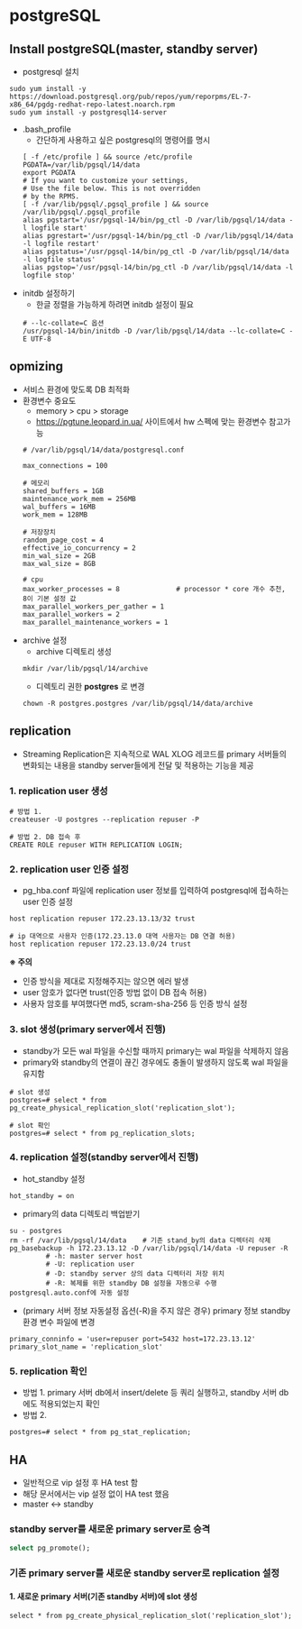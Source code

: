 # postgreSQL  
## Install postgreSQL(master, standby server)  
  - postgresql 설치
  ```shell
  sudo yum install -y https://download.postgresql.org/pub/repos/yum/reporpms/EL-7-x86_64/pgdg-redhat-repo-latest.noarch.rpm  
  sudo yum install -y postgresql14-server  
  ```
  - .bash_profile  
    - 간단하게 사용하고 싶은 postgresql의 명령어를 명시  
    ```text
    [ -f /etc/profile ] && source /etc/profile
    PGDATA=/var/lib/pgsql/14/data
    export PGDATA
    # If you want to customize your settings,
    # Use the file below. This is not overridden
    # by the RPMS.
    [ -f /var/lib/pgsql/.pgsql_profile ] && source /var/lib/pgsql/.pgsql_profile
    alias pgstart='/usr/pgsql-14/bin/pg_ctl -D /var/lib/pgsql/14/data -l logfile start'
    alias pgrestart='/usr/pgsql-14/bin/pg_ctl -D /var/lib/pgsql/14/data -l logfile restart'
    alias pgstatus='/usr/pgsql-14/bin/pg_ctl -D /var/lib/pgsql/14/data -l logfile status'
    alias pgstop='/usr/pgsql-14/bin/pg_ctl -D /var/lib/pgsql/14/data -l logfile stop'
    ```
  - initdb 설정하기  
    - 한글 정렬을 가능하게 하려면 initdb 설정이 필요  
    ```shell
    # --lc-collate=C 옵션 
    /usr/pgsql-14/bin/initdb -D /var/lib/pgsql/14/data --lc-collate=C -E UTF-8
    ```
    
## opmizing  
  - 서비스 환경에 맞도록 DB 최적화  
  - 환경변수 중요도  
    - memory > cpu > storage  
    - https://pgtune.leopard.in.ua/ 사이트에서 hw 스펙에 맞는 환경변수 참고가능  
    ```shell 
    # /var/lib/pgsql/14/data/postgresql.conf
    
    max_connections = 100
    
    # 메모리
    shared_buffers = 1GB
    maintenance_work_mem = 256MB
    wal_buffers = 16MB
    work_mem = 128MB
    
    # 저장장치
    random_page_cost = 4
    effective_io_concurrency = 2
    min_wal_size = 2GB
    max_wal_size = 8GB
    
    # cpu
    max_worker_processes = 8              # processor * core 개수 추천, 8이 기본 설정 값
    max_parallel_workers_per_gather = 1
    max_parallel_workers = 2
    max_parallel_maintenance_workers = 1
    ```
  - archive 설정  
    - archive 디렉토리 생성  
    ```shell 
    mkdir /var/lib/pgsql/14/archive
    ```
    - 디렉토리 권한 __postgres__ 로 변경   
    ```shell 
    chown -R postgres.postgres /var/lib/pgsql/14/data/archive
    ```
    
## replication  
- Streaming Replication은 지속적으로 WAL XLOG 레코드를 primary 서버들의 변화되는 내용을 standby server들에게 전달 및 적용하는 기능을 제공 
### 1. replication user 생성  
```
# 방법 1. 
createuser -U postgres --replication repuser -P

# 방법 2. DB 접속 후 
CREATE ROLE repuser WITH REPLICATION LOGIN;
```
### 2. replication user 인증 설정  
- pg_hba.conf 파일에 replication user 정보를 입력하여 postgresql에 접속하는 user 인증 설정
```text 
host replication repuser 172.23.13.13/32 trust

# ip 대역으로 사용자 인증(172.23.13.0 대역 사용자는 DB 연결 허용)
host replication repuser 172.23.13.0/24 trust
```
__※ 주의__  
  - 인증 방식을 제대로 지정해주지는 않으면 에러 발생  
  - user 암호가 없다면 trust(인증 방법 없이 DB 접속 허용)  
  - 사용자 암호를 부여했다면 md5, scram-sha-256 등 인증 방식 설정  

### 3. slot 생성(primary server에서 진행)  
- standby가 모든 wal 파일을 수신할 때까지 primary는 wal 파일을 삭제하지 않음  
- primary와 standby의 연결이 끊긴 경우에도 충돌이 발생하지 않도록 wal 파일을 유지함  
```shell
# slot 생성 
postgres=# select * from pg_create_physical_replication_slot('replication_slot');  

# slot 확인  
postgres=# select * from pg_replication_slots;
```

### 4. replication 설정(standby server에서 진행)  
- hot_standby 설정 
```text
hot_standby = on   
```
- primary의 data 디렉토리 백업받기  
```shell
su - postgres
rm -rf /var/lib/pgsql/14/data    # 기존 stand_by의 data 디렉터리 삭제
pg_basebackup -h 172.23.13.12 -D /var/lib/pgsql/14/data -U repuser -R  
         # -h: master server host  
         # -U: replication user  
         # -D: standby server 상의 data 디렉터리 저장 위치  
         # -R: 복제를 위한 standby DB 설정을 자동으루 수행 postgresql.auto.conf에 자동 설정 
```
- (primary 서버 정보 자동설정 옵션(-R)을 주지 않은 경우) primary 정보 standby 환경 변수 파일에 변경   
```
primary_conninfo = 'user=repuser port=5432 host=172.23.13.12'
primary_slot_name = 'replication_slot'
```

### 5. replication 확인
- 방법 1. primary 서버 db에서 insert/delete 등 쿼리 실행하고, standby 서버 db에도 적용되었는지 확인  
- 방법 2. 
```shell 
postgres=# select * from pg_stat_replication;
```

## HA 
- 일반적으로 vip 설정 후 HA test 함  
- 해당 문서에서는 vip 설정 없이 HA test 했음 
- master <-> standby  
### standby server를 새로운 primary server로 승격  
```sql
select pg_promote();
```

### 기존 primary server를 새로운 standby server로 replication 설정  
#### 1. 새로운 primary 서버(기존 standby 서버)에 slot 생성  
  ```
  select * from pg_create_physical_replication_slot('replication_slot');
  ```
  
